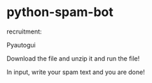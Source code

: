 # python-spam-bot


recruitment:

Pyautogui

Download the file and unzip it and run the file!

In input, write your spam text and you are done!
